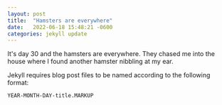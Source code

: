 ```yaml
---
layout: post
title:  "Hamsters are everywhere"
date:   2022-06-18 15:48:21 -0600
categories: jekyll update
---
```

It's day 30 and the hamsters are everywhere. They chased me into the house where I found another hamster nibbling at my ear. 

Jekyll requires blog post files to be named according to the following format:

`YEAR-MONTH-DAY-title.MARKUP`

